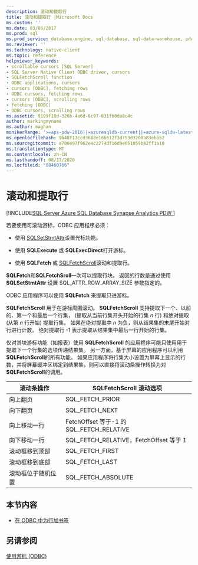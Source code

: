 ```yaml
---
description: 滚动和提取行
title: 滚动和提取行 |Microsoft Docs
ms.custom: ''
ms.date: 03/06/2017
ms.prod: sql
ms.prod_service: database-engine, sql-database, sql-data-warehouse, pdw
ms.reviewer: ''
ms.technology: native-client
ms.topic: reference
helpviewer_keywords:
- scrollable cursors [SQL Server]
- SQL Server Native Client ODBC driver, cursors
- SQLFetchScroll function
- ODBC applications, cursors
- cursors [ODBC], fetching rows
- ODBC cursors, fetching rows
- cursors [ODBC], scrolling rows
- fetching [ODBC]
- ODBC cursors, scrolling rows
ms.assetid: 9109f10d-326b-4a6d-8c97-831f60da8c4c
author: markingmyname
ms.author: maghan
monikerRange: '>=aps-pdw-2016||=azuresqldb-current||=azure-sqldw-latest||>=sql-server-2016||=sqlallproducts-allversions||>=sql-server-linux-2017||=azuresqldb-mi-current'
ms.openlocfilehash: 9648f17ccd3688e166612f3d753d3208a83ebb52
ms.sourcegitcommit: e700497f962e4c2274df16d9e651059b42ff1a10
ms.translationtype: MT
ms.contentlocale: zh-CN
ms.lasthandoff: 08/17/2020
ms.locfileid: "88460766"
---
```

# <a name="scrolling-and-fetching-rows"></a>滚动和提取行
[!INCLUDE[SQL Server Azure SQL Database Synapse Analytics PDW ](../../includes/applies-to-version/sql-asdb-asdbmi-asa-pdw.md)]

  若要使用可滚动游标，ODBC 应用程序必须：  
  
-   使用 [SQLSetStmtAttr](../../relational-databases/native-client-odbc-api/sqlsetstmtattr.md)设置光标功能。  
  
-   使用 **SQLExecute** 或 **SQLExecDirect**打开游标。  
  
-   使用 **SQLFetch** 或 [SQLFetchScroll](../../relational-databases/native-client-odbc-api/sqlfetchscroll.md)滚动和提取行。  
  
 **SQLFetch**和**SQLFetchSroll**一次可以提取行块。 返回的行数是通过使用 **SQLSetStmtAttr** 设置 SQL_ATTR_ROW_ARRAY_SIZE 参数指定的。  
  
 ODBC 应用程序可以使用 **SQLFetch** 来提取只进游标。  
  
 **SQLFetchScroll** 用于在游标周围滚动。 **SQLFetchScroll** 支持提取下一个、以前的、第一个和最后一个行集， (提取从当前行集开头开始的行集 *n* 行) 和绝对提取 (从第 *n* 行开始) 提取行集。 如果在绝对提取中 *n* 为负，则从结果集的末尾开始对行进行计数。 绝对提取行 -1 表示提取从结果集中最后一行开始的行集。  
  
 仅对其块游标功能（如报表）使用 **SQLFetchScroll** 的应用程序可能只使用用于提取下一个行集的选项传递结果集。 另一方面，基于屏幕的应用程序可以利用 **SQLFetchScroll**的所有功能。 如果应用程序将行集大小设置为屏幕上显示的行数，并将屏幕缓冲区绑定到结果集，则可以直接将滚动条操作转换为对 **SQLFetchScroll**的调用。  
  
|滚动条操作|SQLFetchScroll 滚动选项|  
|--------------------------|-------------------------------------|  
|向上翻页|SQL_FETCH_PRIOR|  
|向下翻页|SQL_FETCH_NEXT|  
|向上移动一行|FetchOffset 等于-1 的 SQL_FETCH_RELATIVE|  
|向下移动一行|SQL_FETCH_RELATIVE，FetchOffset 等于 1|  
|滚动框移到顶部|SQL_FETCH_FIRST|  
|滚动框移到底部|SQL_FETCH_LAST|  
|滚动框位于随机位置|SQL_FETCH_ABSOLUTE|  
  
## <a name="in-this-section"></a>本节内容  
  
-   [在 ODBC 中为行加书签](../../relational-databases/native-client-odbc-cursors/scrolling-and-fetching-rows-bookmarking-rows-in-odbc.md)  
  
## <a name="see-also"></a>另请参阅  
 [使用游标 &#40;ODBC&#41;](../../relational-databases/native-client-odbc-cursors/using-cursors-odbc.md)  
  
  
